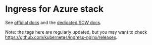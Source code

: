# Ingress for Azure stack

See [official docs](https://github.com/kubernetes/ingress-nginx/blob/main/docs/deploy/index.md#azure) and the [dedicated SCW docs](https://learn.microsoft.com/en-us/troubleshoot/azure/azure-kubernetes/load-bal-ingress-c/create-unmanaged-ingress-controller#create-an-ingress-controller).

Note: the tags here are regularly updated, but you may want to check https://github.com/kubernetes/ingress-nginx/releases.
